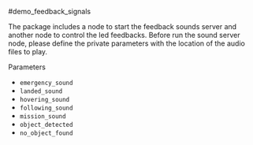 #demo_feedback_signals

The package includes a node to start the feedback sounds server and another node to control the led feedbacks. Before run the sound server node, please define the private parameters with the location of the audio files to play.

Parameters
* `emergency_sound`
* `landed_sound`
* `hovering_sound`
* `following_sound`
* `mission_sound`
* `object_detected`
* `no_object_found`
